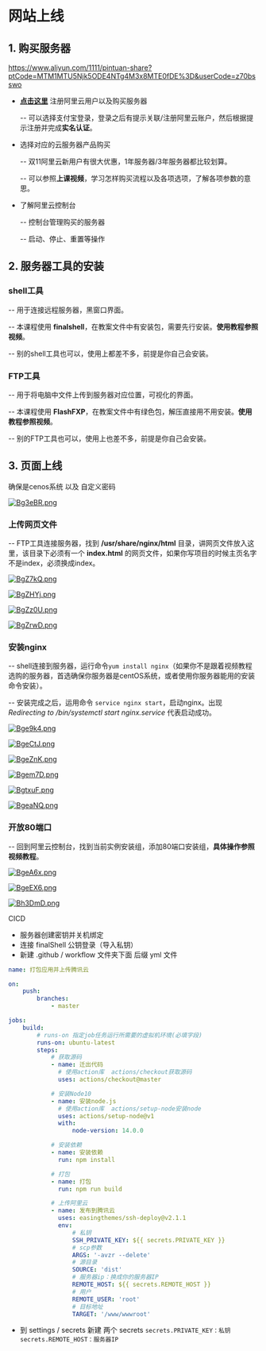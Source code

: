 # 网站上线

## 1. 购买服务器

https://www.aliyun.com/1111/pintuan-share?ptCode=MTM1MTU5Njk5ODE4NTg4M3x8MTE0fDE%3D&userCode=z70bsswo

- [**点击这里**](https://www.aliyun.com/1111/pintuan-share?ptCode=MTM1MTU5Njk5ODE4NTg4M3x8MTE0fDE%3D&userCode=z70bsswo) 注册阿里云用户以及购买服务器  

  -- 可以选择支付宝登录，登录之后有提示关联/注册阿里云账户，然后根据提示注册并完成**实名认证**。

- 选择对应的云服务器产品购买

  -- 双11阿里云新用户有很大优惠，1年服务器/3年服务器都比较划算。

  -- 可以参照**上课视频**，学习怎样购买流程以及各项选项，了解各项参数的意思。

- 了解阿里云控制台

  -- 控制台管理购买的服务器

  -- 启动、停止、重置等操作



## 2. 服务器工具的安装



### shell工具

-- 用于连接远程服务器，黑窗口界面。

-- 本课程使用 **finalshell**，在教案文件中有安装包，需要先行安装。**使用教程参照视频**。

-- 别的shell工具也可以，使用上都差不多，前提是你自己会安装。



### FTP工具

-- 用于将电脑中文件上传到服务器对应位置，可视化的界面。

-- 本课程使用 **FlashFXP**，在教案文件中有绿色包，解压直接用不用安装。**使用教程参照视频**。

-- 别的FTP工具也可以，使用上也差不多，前提是你自己会安装。







## 3. 页面上线

确保是cenos系统  以及 自定义密码

[![Bg3eBR.png](https://s1.ax1x.com/2020/11/04/Bg3eBR.png)](https://imgchr.com/i/Bg3eBR)

### 上传网页文件



--   FTP工具连接服务器，找到 **/usr/share/nginx/html** 目录，讲网页文件放入这里，该目录下必须有一个 **index.html** 的网页文件，如果你写项目的时候主页名字不是index，必须换成index。

[![BgZ7kQ.png](https://s1.ax1x.com/2020/11/04/BgZ7kQ.png)](https://imgchr.com/i/BgZ7kQ)



[![BgZHYj.png](https://s1.ax1x.com/2020/11/04/BgZHYj.png)](https://imgchr.com/i/BgZHYj)





[![BgZz0U.png](https://s1.ax1x.com/2020/11/04/BgZz0U.png)](https://imgchr.com/i/BgZz0U)



[![BgZrwD.png](https://s1.ax1x.com/2020/11/04/BgZrwD.png)](https://imgchr.com/i/BgZrwD)





### 安装nginx

-- shell连接到服务器，运行命令`yum install nginx`（如果你不是跟着视频教程选购的服务器，首选确保你服务器是centOS系统，或者使用你服务器能用的安装命令安装）。

-- 安装完成之后，运用命令 `service nginx start`，启动nginx。出现 *Redirecting to /bin/systemctl start nginx.service* 代表启动成功。

[![Bge9k4.png](https://s1.ax1x.com/2020/11/04/Bge9k4.png)](https://imgchr.com/i/Bge9k4)



[![BgeCtJ.png](https://s1.ax1x.com/2020/11/04/BgeCtJ.png)](https://imgchr.com/i/BgeCtJ)





[![BgeZnK.png](https://s1.ax1x.com/2020/11/04/BgeZnK.png)](https://imgchr.com/i/BgeZnK)



[![Bgem7D.png](https://s1.ax1x.com/2020/11/04/Bgem7D.png)](https://imgchr.com/i/Bgem7D)



[![BgtxuF.png](https://s1.ax1x.com/2020/11/04/BgtxuF.png)](https://imgchr.com/i/BgtxuF)





[![BgeaNQ.png](https://s1.ax1x.com/2020/11/04/BgeaNQ.png)](https://imgchr.com/i/BgeaNQ)



### 开放80端口

--   回到阿里云控制台，找到当前实例安装组，添加80端口安装组，**具体操作参照视频教程**。

[![BgeA6x.png](https://s1.ax1x.com/2020/11/04/BgeA6x.png)](https://imgchr.com/i/BgeA6x)





[![BgeEX6.png](https://s1.ax1x.com/2020/11/04/BgeEX6.png)](https://imgchr.com/i/BgeEX6)



[![Bh3DmD.png](https://s1.ax1x.com/2020/11/06/Bh3DmD.png)](https://imgchr.com/i/Bh3DmD)





CICD

- 服务器创建密钥并关机绑定
- 连接 finalShell 公钥登录（导入私钥）
- 新建 .github / workflow 文件夹下面 后缀 yml 文件

```yml
name: 打包应用并上传腾讯云

on:
    push:
        branches:
            - master

jobs:
    build:
        # runs-on 指定job任务运行所需要的虚拟机环境(必填字段)
        runs-on: ubuntu-latest
        steps:
            # 获取源码
            - name: 迁出代码
              # 使用action库  actions/checkout获取源码
              uses: actions/checkout@master

            # 安装Node10
            - name: 安装node.js
              # 使用action库  actions/setup-node安装node
              uses: actions/setup-node@v1
              with:
                  node-version: 14.0.0

            # 安装依赖
            - name: 安装依赖
              run: npm install

            # 打包
            - name: 打包
              run: npm run build

            # 上传阿里云
            - name: 发布到腾讯云
              uses: easingthemes/ssh-deploy@v2.1.1
              env:
                  # 私钥
                  SSH_PRIVATE_KEY: ${{ secrets.PRIVATE_KEY }}
                  # scp参数
                  ARGS: '-avzr --delete'
                  # 源目录
                  SOURCE: 'dist'
                  # 服务器ip：换成你的服务器IP
                  REMOTE_HOST: ${{ secrets.REMOTE_HOST }}
                  # 用户
                  REMOTE_USER: 'root'
                  # 目标地址
                  TARGET: '/www/wwwroot'
```

- 到 settings / secrets 新建 两个 secrets  `secrets.PRIVATE_KEY：私钥   secrets.REMOTE_HOST：服务器IP `

  